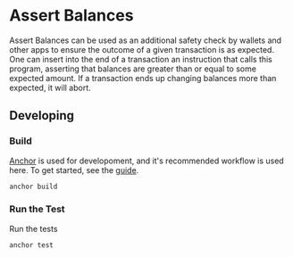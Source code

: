 # Assert Balances

Assert Balances can be used as an additional safety check by wallets and other apps
to ensure the outcome of a given transaction is as expected. One can
insert into the end of a transaction an instruction that calls this program,
asserting that balances are greater than or equal to some expected amount. If a
transaction ends up changing balances more than expected, it will abort.

## Developing

### Build

[Anchor](https://github.com/project-serum/anchor) is used for developoment, and it's
recommended workflow is used here. To get started, see the [guide](https://project-serum.github.io/anchor/getting-started/introduction.html).

```bash
anchor build
```

### Run the Test

Run the tests

```
anchor test
```
